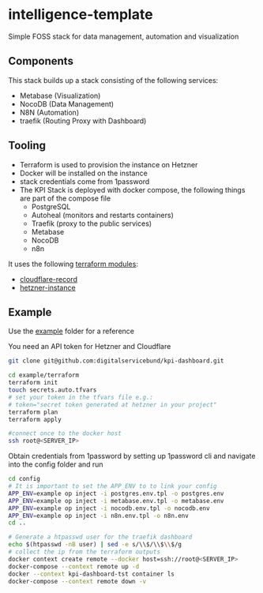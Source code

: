 # intelligence-template

Simple FOSS stack for data management, automation and visualization

## Components

This stack builds up a stack consisting of the following services:

- Metabase (Visualization)
- NocoDB (Data Management)
- N8N (Automation)
- traefik (Routing Proxy with Dashboard)

## Tooling

- Terraform is used to provision the instance on Hetzner
- Docker will be installed on the instance
- stack credentials come from 1password
- The KPI Stack is deployed with docker compose, the following things are part of the compose file
  - PostgreSQL
  - Autoheal (monitors and restarts containers)
  - Traefik (proxy to the public services)
  - Metabase
  - NocoDB
  - n8n

It uses the following [terraform modules](https://github.com/digitalservicebund/terraform-modules):

- [cloudflare-record](https://github.com/digitalservicebund/terraform-modules/tree/main/cloudflare-record)
- [hetzner-instance](https://github.com/digitalservicebund/terraform-modules/tree/main/hetzner-instance)

## Example

Use the [example](./example) folder for a reference

You need an API token for Hetzner and Cloudflare

```bash
git clone git@github.com:digitalservicebund/kpi-dashboard.git

cd example/terraform
terraform init
touch secrets.auto.tfvars
# set your token in the tfvars file e.g.:
# token="secret token generated at hetzner in your project"
terraform plan
terraform apply

#connect once to the docker host
ssh root@<SERVER_IP>
```

Obtain credentials from 1password by setting up 1password cli and navigate into the config folder and run

```bash
cd config
# It is important to set the APP_ENV to to link your config
APP_ENV=example op inject -i postgres.env.tpl -o postgres.env
APP_ENV=example op inject -i metabase.env.tpl -o metabase.env
APP_ENV=example op inject -i nocodb.env.tpl -o nocodb.env
APP_ENV=example op inject -i n8n.env.tpl -o n8n.env
cd ..
```

```bash
# Generate a htpasswd user for the traefik dashboard
echo $(htpasswd -nB user) | sed -e s/\\$/\\$\\$/g
# collect the ip from the terraform outputs
docker context create remote --docker host=ssh://root@<SERVER_IP>
docker-compose --context remote up -d
docker --context kpi-dashboard-tst container ls
docker-compose --context remote down -v
```
